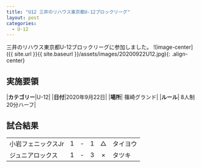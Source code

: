 ```yaml
---
title: "U12 三井のリハウス東京都U-12ブロックリーグ"
layout: post
categories:
  - U-12
---
```


三井のリハウス東京都U-12ブロックリーグに参加しました。
![image-center]({{ site.url }}{{ site.baseurl }}/assets/images/20200922U12.jpg){: .align-center}

## 実施要領

|**カテゴリー**|U-12|
|**日付**|2020年9月22日|
|**場所**| 篠崎グランド|
|**ルール**| 8人制20分ハーフ|

## 試合結果

|         |    |   |    |         |    |
|:--------|:--:|:-:|:--:|:--:|:--------|
|小岩フェニックスJr|    1| - |   1|△|タイヨウ|
|ジュニアロックス  |    1| - |   3|×|タツキ|
